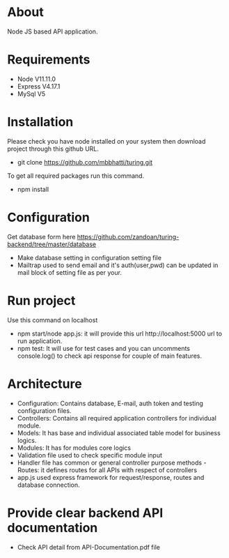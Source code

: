 # About

Node JS based API application.

# Requirements 
- Node  	V11.11.0
- Express 	V4.17.1
- MySql		V5 

# Installation 
Please check you have node installed on your system then download project through this github URL.

- git clone https://github.com/mbbhatti/turing.git

To get all required packages run this command.
- npm install 

# Configuration
Get database form here https://github.com/zandoan/turing-backend/tree/master/database

- Make database setting in configuration setting file
- Mailtrap used to send email and it's auth(user,pwd) can be updated in mail block of setting file as per your.

# Run project
Use this command on localhost
- npm start/node app.js: it will provide this url http://localhost:5000 url to run application.
- npm test: It will use for test cases and you can uncomments console.log() to check api response for couple of main features.

# Architecture

- Configuration: Contains database, E-mail, auth token and testing configuration files. 
- Controllers: Contains all required application controllers for individual module.
- Models: It has base and individual associated table model for business logics.
- Modules:
It has for modules core logics
- Validation file used to check specific module input  
- Handler file has common or general controller purpose methods
-Routes: it defines routes for all APIs with respect of controllers
- app.js used express framework for request/response, routes and database connection.

# Provide clear backend API documentation 
- Check API detail from API-Documentation.pdf file